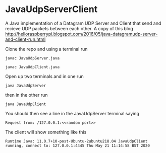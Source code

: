 # JavaUdpServerClient
A Java implementation of a Datagram UDP Server and Client that send and recieve UDP packets between each other. A copy of this blog http://helloraspberrypi.blogspot.com/2016/05/java-datagramudp-server-and-client-run.html

Clone the repo and using a terminal run 

`javac JavaUdpServer.java`

`javac JavaUdpClient.java`

Open up two terminals and in one run 

`java JavaUdpServer`

then in the other run

`java JavaUdpClient`

You should then see a line in the JavaUdpServer terminal saying

`Request from: /127.0.0.1:<<random port>>`

The client will show something like this

`Runtime Java: 11.0.7+10-post-Ubuntu-2ubuntu218.04
JavaUdpClient running, connect to: 127.0.0.1:4445
Thu May 21 11:14:58 BST 2020`
